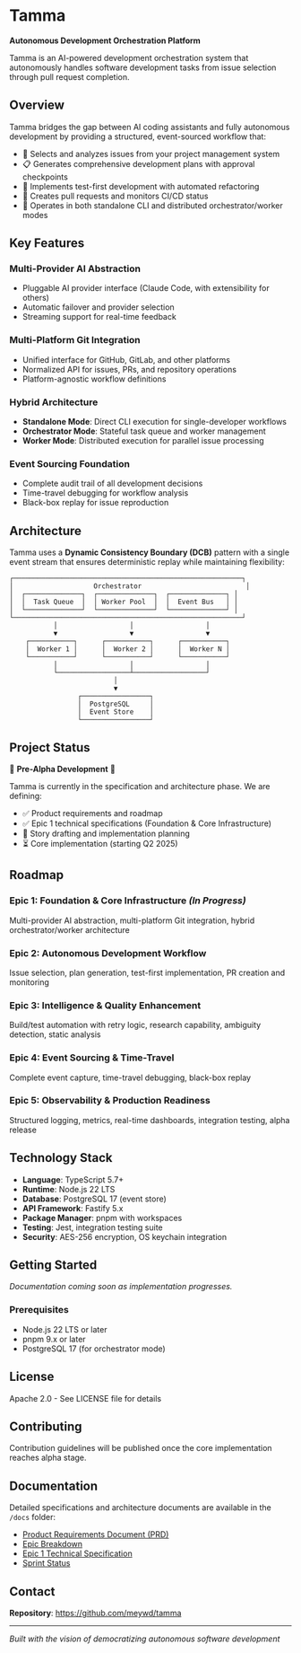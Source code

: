 # Tamma

**Autonomous Development Orchestration Platform**

Tamma is an AI-powered development orchestration system that autonomously handles software development tasks from issue selection through pull request completion.

## Overview

Tamma bridges the gap between AI coding assistants and fully autonomous development by providing a structured, event-sourced workflow that:

- 🤖 Selects and analyzes issues from your project management system
- 📋 Generates comprehensive development plans with approval checkpoints
- 🔧 Implements test-first development with automated refactoring
- 🔄 Creates pull requests and monitors CI/CD status
- 🚀 Operates in both standalone CLI and distributed orchestrator/worker modes

## Key Features

### Multi-Provider AI Abstraction
- Pluggable AI provider interface (Claude Code, with extensibility for others)
- Automatic failover and provider selection
- Streaming support for real-time feedback

### Multi-Platform Git Integration
- Unified interface for GitHub, GitLab, and other platforms
- Normalized API for issues, PRs, and repository operations
- Platform-agnostic workflow definitions

### Hybrid Architecture
- **Standalone Mode**: Direct CLI execution for single-developer workflows
- **Orchestrator Mode**: Stateful task queue and worker management
- **Worker Mode**: Distributed execution for parallel issue processing

### Event Sourcing Foundation
- Complete audit trail of all development decisions
- Time-travel debugging for workflow analysis
- Black-box replay for issue reproduction

## Architecture

Tamma uses a **Dynamic Consistency Boundary (DCB)** pattern with a single event stream that ensures deterministic replay while maintaining flexibility:

```
┌─────────────────────────────────────────────────────────┐
│                    Orchestrator                          │
│  ┌──────────────┐  ┌──────────────┐  ┌──────────────┐ │
│  │  Task Queue  │  │ Worker Pool  │  │  Event Bus   │ │
│  └──────────────┘  └──────────────┘  └──────────────┘ │
└─────────────────────────────────────────────────────────┘
           │                  │                  │
           ▼                  ▼                  ▼
    ┌───────────┐      ┌───────────┐      ┌───────────┐
    │  Worker 1 │      │  Worker 2 │      │  Worker N │
    └───────────┘      └───────────┘      └───────────┘
           │                  │                  │
           └──────────────────┴──────────────────┘
                          │
                          ▼
                 ┌─────────────────┐
                 │  PostgreSQL     │
                 │  Event Store    │
                 └─────────────────┘
```

## Project Status

🚧 **Pre-Alpha Development** 🚧

Tamma is currently in the specification and architecture phase. We are defining:

- ✅ Product requirements and roadmap
- ✅ Epic 1 technical specifications (Foundation & Core Infrastructure)
- 🔄 Story drafting and implementation planning
- ⏳ Core implementation (starting Q2 2025)

## Roadmap

### Epic 1: Foundation & Core Infrastructure *(In Progress)*
Multi-provider AI abstraction, multi-platform Git integration, hybrid orchestrator/worker architecture

### Epic 2: Autonomous Development Workflow
Issue selection, plan generation, test-first implementation, PR creation and monitoring

### Epic 3: Intelligence & Quality Enhancement
Build/test automation with retry logic, research capability, ambiguity detection, static analysis

### Epic 4: Event Sourcing & Time-Travel
Complete event capture, time-travel debugging, black-box replay

### Epic 5: Observability & Production Readiness
Structured logging, metrics, real-time dashboards, integration testing, alpha release

## Technology Stack

- **Language**: TypeScript 5.7+
- **Runtime**: Node.js 22 LTS
- **Database**: PostgreSQL 17 (event store)
- **API Framework**: Fastify 5.x
- **Package Manager**: pnpm with workspaces
- **Testing**: Jest, integration testing suite
- **Security**: AES-256 encryption, OS keychain integration

## Getting Started

*Documentation coming soon as implementation progresses.*

### Prerequisites
- Node.js 22 LTS or later
- pnpm 9.x or later
- PostgreSQL 17 (for orchestrator mode)

## License

Apache 2.0 - See LICENSE file for details

## Contributing

Contribution guidelines will be published once the core implementation reaches alpha stage.

## Documentation

Detailed specifications and architecture documents are available in the `/docs` folder:

- [Product Requirements Document (PRD)](docs/prd.md)
- [Epic Breakdown](docs/epics.md)
- [Epic 1 Technical Specification](docs/tech-spec-epic-1.md)
- [Sprint Status](docs/sprint-status.yaml)

## Contact

**Repository**: https://github.com/meywd/tamma

---

*Built with the vision of democratizing autonomous software development*
